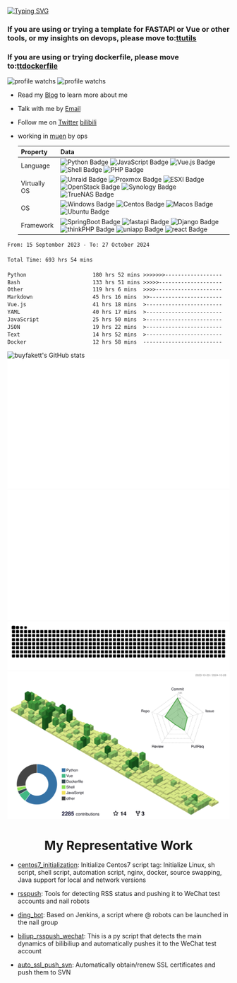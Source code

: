 <!--   Hi there 👋，I'm buyfakett -->

<!--  Welcome to my profile✨！ -->

<!-- Over 7 年之前 of programming experience -->

<!--  Always learning new things -->

<a href="https://git.io/typing-svg"><img src="https://readme-typing-svg.herokuapp.com?font=Fira+Code&pause=1000&random=false&width=435&lines=Hi+there+%F0%9F%91%8B%EF%BC%8CI'm+buyfakett;Welcome+to+my+profile%E2%9C%A8%EF%BC%81;Over+7+years+of+programming+experience;Always+learning+new+things" alt="Typing SVG" /></a>

<h3>If you are using or trying a template for FASTAPI or Vue or other tools, or my insights on devops, please move to:<a href="https://github.com/ttutils">ttutils</a></h3>

<h3>If you are using or trying dockerfile, please move to:<a href="https://github.com/ttdockerfile">ttdockerfile</a></h3>

![profile watchs](https://moe-counter.glitch.me/get/@:buyfakett)
![profile watchs](https://komarev.com/ghpvc/?username=buyfakett&color=ff69b4)
- Read my [Blog](https://blog.tteam.icu) to learn more about me
- Talk with me by [Email](mailto:buyfakett@vip.qq.com)
- Follow me on [Twitter](https://twitter.com/buyfakett) [bilibili](https://space.bilibili.com/11479221)
- working in [muen](https://hub.docker.com/u/muen) by ops
  
  | Property     | Data                                                         |
  | ------------ | ------------------------------------------------------------ |
  | Language     | ![Python Badge](https://img.shields.io/badge/-Python-3776AB?style=flat&logo=Python&logoColor=white)	![JavaScript Badge](https://img.shields.io/badge/-JavaScript-3776AB?style=flat&logo=JavaScript&logoColor=white)	![Vue.js Badge](https://img.shields.io/badge/-Vue.js-3776AB?style=flat&logo=Vue.js&logoColor=white)	![Shell Badge](https://img.shields.io/badge/-Shell-3776AB?style=flat&logo=Shell&logoColor=white)	![PHP Badge](https://img.shields.io/badge/-PHP-3776AB?style=flat&logo=PHP&logoColor=white) |
  | Virtually OS | ![Unraid Badge](https://img.shields.io/badge/-Unraid-000?style=flat&logo=Unraid&logoColor=FF0000)  ![Proxmox Badge](https://img.shields.io/badge/-Proxmox-000?style=flat&logo=Proxmox&logoColor=FFA500)  ![ESXI Badge](https://img.shields.io/badge/-ESXI-000?style=flat&logo=ESXI&logoColor=9F2B68)  ![OpenStack Badge](https://img.shields.io/badge/-OpenStack-000?style=flat&logo=OpenStack&logoColor=FF0000)  ![Synology Badge](https://img.shields.io/badge/-Synology-000?style=flat&logo=Synology&logoColor=skyblue)  ![TrueNAS Badge](https://img.shields.io/badge/-TrueNAS-000?style=flat&logo=TrueNAS&logoColor=#AC2595) |
  | OS           | ![Windows Badge](https://img.shields.io/badge/-Windows-000?style=flat&logo=Windows&logoColor=blue)	![Centos Badge](https://img.shields.io/badge/-Centos-000?style=flat&logo=Centos&logoColor=9F2B68)	![Macos Badge](https://img.shields.io/badge/-Macos-000?style=flat&logo=Macos&logoColor=blue)	![Ubuntu Badge](https://img.shields.io/badge/-Ubuntu-000?style=flat&logo=Ubuntu&logoColor=dd4814) |
  | Framework    | ![SpringBoot Badge](https://img.shields.io/badge/-SpringBoot-3776AB?style=flat&logo=SpringBoot&logoColor=white)	![fastapi Badge](https://img.shields.io/badge/-fastapi-3776AB?style=flat&logo=fastapi&logoColor=white)	![Django Badge](https://img.shields.io/badge/-Django-3776AB?style=flat&logo=Django&logoColor=white)	 ![thinkPHP Badge](https://img.shields.io/badge/-thinkPHP-3776AB?style=flat&logo=PHP&logoColor=white)	 ![uniapp Badge](https://img.shields.io/badge/-uniapp-3776AB?style=flat&logo=Vue.js&logoColor=white)	 ![react Badge](https://img.shields.io/badge/-react-3776AB?style=flat&logo=react&logoColor=white) |

<!--START_SECTION:waka-->

```txt
From: 15 September 2023 - To: 27 October 2024

Total Time: 693 hrs 54 mins

Python                     180 hrs 52 mins >>>>>>>------------------   26.06 %
Bash                       133 hrs 51 mins >>>>>--------------------   19.29 %
Other                      119 hrs 6 mins  >>>>---------------------   17.16 %
Markdown                   45 hrs 16 mins  >>-----------------------   06.52 %
Vue.js                     41 hrs 18 mins  >------------------------   05.95 %
YAML                       40 hrs 17 mins  >------------------------   05.81 %
JavaScript                 25 hrs 50 mins  >------------------------   03.72 %
JSON                       19 hrs 22 mins  >------------------------   02.79 %
Text                       14 hrs 52 mins  >------------------------   02.14 %
Docker                     12 hrs 58 mins  -------------------------   01.87 %
```

<!--END_SECTION:waka-->
  
  <img src="https://github-stats.ubrong.com/api?username=buyfakett&show_icons=true" alt="buyfakett's GitHub stats" height="185px" />
  <a href="https://github.com/buyfakett">
  <img src="https://github.com/buyfakett/github-stats/blob/master/generated/overview.svg#gh-light-mode-only" />
  <img src="https://github.com/buyfakett/github-stats/blob/master/generated/languages.svg#gh-light-mode-only" />
  </a>
  <!--   <img src="https://github-stats.ubrong.com/api/top-langs/?username=buyfakett" alt="buyfakett's Top Langs" height="185px" /> -->
<picture>
  <source media="(prefers-color-scheme: dark)" srcset="https://raw.githubusercontent.com/buyfakett/buyfakett/output/github-contribution-grid-snake-dark.svg">
  <source media="(prefers-color-scheme: light)" srcset="https://raw.githubusercontent.com/buyfakett/buyfakett/output/github-contribution-grid-snake.svg">
  <img alt="github contribution grid snake animation" src="https://raw.githubusercontent.com/buyfakett/buyfakett/output/github-contribution-grid-snake.svg">
</picture>
<!--   profile-green-animate -->
<img alt="profile-green-animate" src="https://raw.githubusercontent.com/buyfakett/buyfakett/main/profile-3d-contrib/profile-green-animate.svg">

<h1 align="center">My Representative Work</h1>

- [centos7_initialization](https://github.com/buyfakett/centos7_initialization): Initialize Centos7 script tag: Initialize Linux, sh script, shell script, automation script, nginx, docker, source swapping, Java support for local and network versions

- [rsspush](https://github.com/buyfakett/rsspush): Tools for detecting RSS status and pushing it to WeChat test accounts and nail robots

- [ding_bot](https://github.com/buyfakett/ding_bot): Based on Jenkins, a script where @ robots can be launched in the nail group

- [biliup_rsspush_wechat](https://github.com/buyfakett/biliup_rsspush_wechat): This is a py script that detects the main dynamics of bilibiliup and automatically pushes it to the WeChat test account

- [auto_ssl_push_svn](https://github.com/buyfakett/auto_ssl_push_svn): Automatically obtain/renew SSL certificates and push them to SVN


